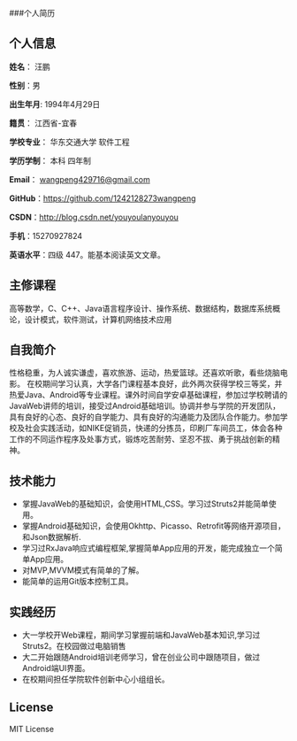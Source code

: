 ###个人简历


## 个人信息

**姓名**： 汪鹏

**性别**：男  

**出生年月**: 1994年4月29日

**籍贯**： 江西省-宜春

**学校专业**： 华东交通大学 软件工程

**学历学制**： 本科 四年制

**Email**： wangpeng429716@gmail.com 

**GitHub**：https://github.com/1242128273wangpeng

**CSDN**：http://blog.csdn.net/youyoulanyouyou

**手机**：15270927824

**英语水平**：四级 447。能基本阅读英文文章。

## 主修课程

高等数学，C、C++、Java语言程序设计、操作系统、数据结构，数据库系统概论，设计模式，软件测试，计算机网络技术应用

## 自我简介

性格稳重，为人诚实谦虚，喜欢旅游、运动，热爱篮球。还喜欢听歌，看些烧脑电影。
在校期间学习认真，大学各门课程基本良好，此外两次获得学校三等奖，并热爱Java、Android等专业课程。课外时间自学安卓基础课程，参加过学校聘请的JavaWeb讲师的培训，接受过Android基础培训。协调并参与学院的开发团队，具有良好的心态、良好的自学能力、具有良好的沟通能力及团队合作能力。参加学校及社会实践活动，如NIKE促销员，快递的分拣员，印刷厂车间员工，体会各种工作的不同运作程序及处事方式，锻炼吃苦耐劳、坚忍不拔、勇于挑战创新的精神。

## 技术能力

* 掌握JavaWeb的基础知识，会使用HTML,CSS。学习过Struts2并能简单使用。
* 掌握Android基础知识，会使用Okhttp、Picasso、Retrofit等网络开源项目，和Json数据解析.
* 学习过RxJava响应式编程框架,掌握简单App应用的开发，能完成独立一个简单App应用。
* 对MVP,MVVM模式有简单的了解。
* 能简单的运用Git版本控制工具。

## 实践经历
* 大一学校开Web课程，期间学习掌握前端和JavaWeb基本知识,学习过Struts2。在校园做过电脑销售
* 大二开始跟随Android培训老师学习，曾在创业公司中跟随项目，做过Android端UI界面。
* 在校期间担任学院软件创新中心小组组长。


## License
MIT License
